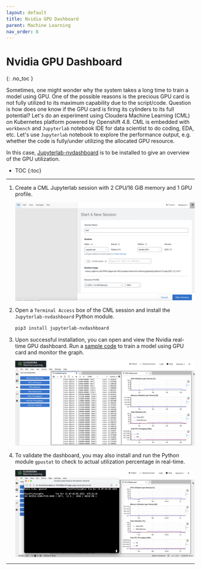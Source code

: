 ```yaml
---
layout: default
title: Nvidia GPU Dashboard
parent: Machine Learning
nav_order: 8
---
```


# Nvidia GPU Dashboard
{: .no_toc }

Sometimes, one might wonder why the system takes a long time to train a model using GPU. One of the possible reasons is the precious GPU card is not fully utilized to its maximum capability due to the script/code. Question is how does one know if the GPU card is firing its cylinders to its full potential? Let's do an experiment using Cloudera Machine Learning (CML) on Kubernetes platform powered by Openshift 4.8. CML is embedded with `workbench` and `Jupyterlab` notebook IDE for data scientist to do coding, EDA, etc. Let's use `Jupyterlab` notebook to explore the performance output, e.g. whether the code is fully/under utilizing the allocated GPU resource.

In this case, [Jupyterlab-nvdashboard](https://github.com/rapidsai/jupyterlab-nvdashboard) is to be installed to give an overview of the GPU utilization.


- TOC
{:toc}

---

1. Create a CML Jupyterlab session with 2 CPU/16 GiB memory and 1 GPU profile. 

    ![](../../assets/images/cml/nvdash1.png) 

2. Open a `Terminal Access` box of the CML session and install the `Jupyterlab-nvdashboard` Python module.

    ```bash
    pip3 install jupyterlab-nvdashboard
    ```    

3. Upon successful installation, you can open and view the Nvidia real-time GPU dashboard. Run a [sample code](https://github.com/dennislee22/machineLearning/blob/master/training_torch_nn.py) to train a model using GPU card and monitor the graph.

    ![](../../assets/images/cml/nvdash2.png)
    
4. To validate the dashboard, you may also install and run the Python module `gpustat` to check to actual utilization percentage in real-time.

    ![](../../assets/images/cml/nvdash3.png) 
    


---